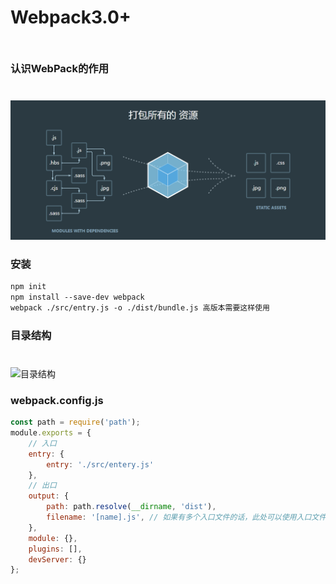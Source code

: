 # Webpack3.0+

<div style="height:10px;"></div>

### 认识WebPack的作用
<div style="height:10px;"></div>

![webpack](/assets/img/webpack.png)

### 安装
```html
npm init
npm install --save-dev webpack
webpack ./src/entry.js -o ./dist/bundle.js 高版本需要这样使用
```
### 目录结构
<div style="height:10px;"></div>

![目录结构](/assets/img/webpack01.jpg)
### webpack.config.js
```javascript
const path = require('path');
module.exports = {
    // 入口
    entry: {
        entry: './src/entery.js'
    },
    // 出口
    output: {
        path: path.resolve(__dirname, 'dist'),
        filename: '[name].js', // 如果有多个入口文件的话，此处可以使用入口文件的名称作为出口文件的名称
    },
    module: {},
    plugins: [],
    devServer: {}
};
```
<sidebarnav/>